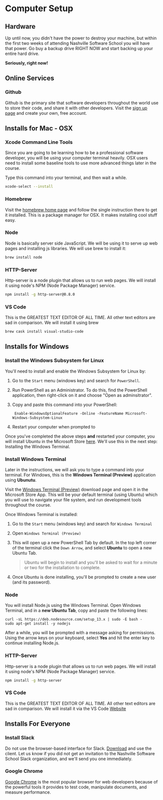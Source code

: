 # Computer Setup

## Hardware

Up until now, you didn't have the power to destroy your machine, but within the first two weeks of attending Nashville Software School you will have that power. Go buy a backup drive RIGHT NOW and start backing up your entire hard drive.

**Seriously, right now!**

## Online Services

### Github

Github is the primary site that software developers throughout the world use to store their code, and share it with other developers. Visit the [sign up page](https://github.com/join) and create your own, free account.


## Installs for Mac - OSX
### Xcode Command Line Tools

Since you are going to be learning how to be a professional software developer, you will be using your computer terminal heavily. OSX users need to install some baseline tools to use more advanced things later in the course.

Type this command into your terminal, and then wait a while.

```sh
xcode-select --install
```

### Homebrew

Visit the [homebrew home page](http://brew.sh/) and follow the single instruction there to get it installed.  This is a package manager for OSX.  It makes installing cool stuff easy.

### Node

Node is basically server side JavaScript.  We will be using it to serve up web pages and installing js libraries.  We will use brew to install it:

```sh
brew install node
```

### HTTP-Server
Http-server is a node plugin that allows us to run web pages.  We will install it using node's NPM (Node Package Manager) service.
```sh
npm install -g http-server@0.8.0
```

### VS Code
This is the GREATEST TEXT EDITOR OF ALL TIME.  All other text editors are sad in comparison.  We will install it using brew
```sh
brew cask install visual-studio-code
```

## Installs for Windows
### Install the Windows Subsystem for Linux

You'll need to install and enable the Windows Subsystem for Linux by:
1. Go to the `Start` menu (windows key) and search for `PowerShell`.
2. Run PowerShell as an Administrator. To do this, find the PowerShell application, then right-click on it and choose "Open as adminsitrator".
3. Copy and paste this command into your PowerShell:

        Enable-WindowsOptionalFeature -Online -FeatureName Microsoft-Windows-Subsystem-Linux

4. Restart your computer when prompted to

Once you've completed the above steps **and** restarted your computer, you will install Ubuntu in the Microsoft Store [here](https://www.microsoft.com/en-us/p/ubuntu/9nblggh4msv6?activetab=pivot:overviewtab). We'll use this in the next step: Installing the Windows Terminal.

### Install Windows Terminal

Later in the instructions, we will ask you to type a command into your terminal. For Windows, this is the **Windows Terminal (Preview)** application using **Ubunutu**.

Visit the [Windows Terminal (Preview)](https://www.microsoft.com/en-us/p/windows-terminal-preview/9n0dx20hk701?activetab=pivot:overviewtab) download page and open it in the Microsoft Store App. This will be your default terminal (using Ubuntu) which you will use to navigate your file system, and run development tools throughout the course.

Once Windows Terminal is installed:
1. Go to the `Start` menu (windows key) and search for `Windows Terminal`
2. Open `Windows Terminal (Preview)`
3. This will open up a new PowerShell Tab by default. In the top left corner of the terminal click the `Down Arrow`, and select **Ubuntu** to open a new Ubuntu Tab.

    > Ubuntu will begin to install and you'll be asked to wait for a minute or two for the installation to complete.

4. Once Ubuntu is done installing, you'll be prompted to create a new user (and its password).

### Node

You will install Node.js using the Windows Terminal. Open Windows Terminal, and in a **new Ubuntu Tab**, copy and paste the following lines:
```
curl -sL https://deb.nodesource.com/setup_13.x | sudo -E bash -
sudo apt-get install -y nodejs
```
After a while, you will be prompted with a message asking for permissions. Using the arrow keys on your keyboard, select **Yes** and hit the enter key to continue installing Node.js.

### HTTP-Server
Http-server is a node plugin that allows us to run web pages.  We will install it using node's NPM (Node Package Manager) service.
```sh
npm install -g http-server
```

### VS Code
This is the GREATEST TEXT EDITOR OF ALL TIME.  All other text editors are sad in comparison.  We will install it via the VS Code [Website](https://code.visualstudio.com/)


## Installs For Everyone
### Install Slack

Do not use the browser-based interface for Slack. [Download](https://slack.com/downloads/) and use the client. Let us know if you did not get an invitation to the Nashville Software School Slack organization, and we'll send you one immediately.

### Google Chrome

[Google Chrome](https://www.google.com/chrome/browser/desktop/index.html) is the most popular browser for web developers because of the powerful tools it provides to test code, manipulate documents, and measure performance.
